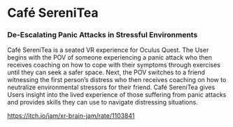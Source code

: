 # Café SereniTea
<h3>De-Escalating Panic Attacks in Stressful Environments</h3>

Café SereniTea is a seated VR experience for Oculus Quest. The User begins with the POV of someone experiencing a panic attack who then receives coaching on how to cope with their symptoms through exercises until they can seek a safer space. Next, the POV switches to a friend witnessing the first person’s distress who then receives coaching on how to neutralize environmental stressors for their friend.
Café SereniTea gives Users insight into the lived experience of those suffering from panic attacks and provides skills they can use to navigate distressing situations.

<a href="https://itch.io/jam/xr-brain-jam/rate/1103841">https://itch.io/jam/xr-brain-jam/rate/1103841</a>
